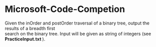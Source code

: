 # Microsoft-Code-Competion
Given the inOrder and postOrder traversal of a binary tree, output the results of a breadth first <br>
search on the binary tree. Input will be given as string of integers (see <b> PracticeInput.txt </b>).
